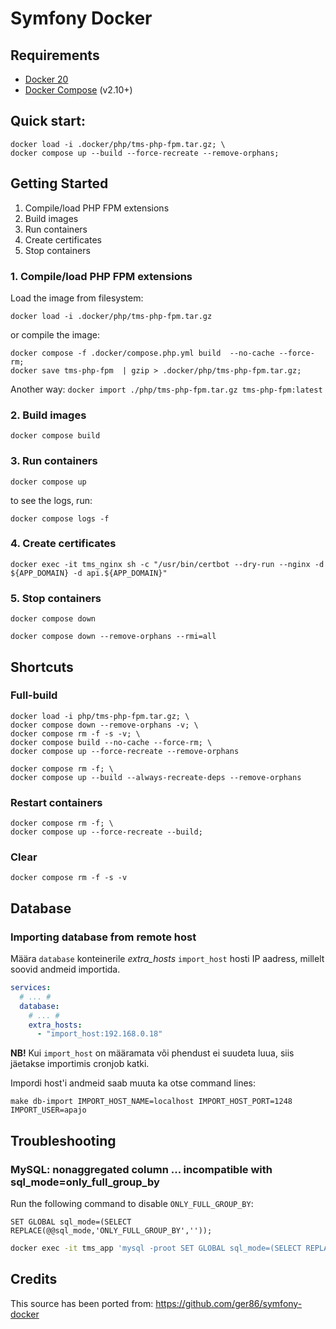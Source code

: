 # Symfony Docker

## Requirements

- [Docker 20](https://www.docker.com/)
- [Docker Compose](https://docs.docker.com/compose/) (v2.10+)

## Quick start:

```shell
docker load -i .docker/php/tms-php-fpm.tar.gz; \
docker compose up --build --force-recreate --remove-orphans;
```

## Getting Started

1. Compile/load PHP FPM extensions
2. Build images
3. Run containers
4. Create certificates
5. Stop containers

### 1. Compile/load PHP FPM extensions

Load the image from filesystem:

```shell
docker load -i .docker/php/tms-php-fpm.tar.gz
```

or compile the image:

```shell
docker compose -f .docker/compose.php.yml build  --no-cache --force-rm;
docker save tms-php-fpm  | gzip > .docker/php/tms-php-fpm.tar.gz;
```

Another way: `docker import ./php/tms-php-fpm.tar.gz tms-php-fpm:latest`

### 2. Build images
 
```shell
docker compose build
```

### 3. Run containers

```shell
docker compose up
```

to see the logs, run:

```shell
docker compose logs -f
```

### 4. Create certificates

```shell
docker exec -it tms_nginx sh -c "/usr/bin/certbot --dry-run --nginx -d ${APP_DOMAIN} -d api.${APP_DOMAIN}"
```


### 5. Stop containers

```shell
docker compose down
```

```shell
docker compose down --remove-orphans --rmi=all
```

## Shortcuts

### Full-build

```shell
docker load -i php/tms-php-fpm.tar.gz; \
docker compose down --remove-orphans -v; \
docker compose rm -f -s -v; \
docker compose build --no-cache --force-rm; \
docker compose up --force-recreate --remove-orphans
```

```shell
docker compose rm -f; \
docker compose up --build --always-recreate-deps --remove-orphans
```

### Restart containers

```shell
docker compose rm -f; \
docker compose up --force-recreate --build;
```

### Clear

```shell
docker compose rm -f -s -v
```

## Database

### Importing database from remote host

Määra `database` konteinerile _extra_hosts_ `import_host` hosti IP aadress, millelt soovid andmeid importida.

```yaml
services:
  # ... #
  database:
    # ... #
    extra_hosts:
      - "import_host:192.168.0.18"
```

__NB!__ Kui `import_host` on määramata või phendust ei suudeta luua, siis jäetakse importimis cronjob katki.

Impordi host'i andmeid saab muuta ka otse command lines:

```shell
make db-import IMPORT_HOST_NAME=localhost IMPORT_HOST_PORT=1248 IMPORT_USER=apajo
```

## Troubleshooting

### MySQL: nonaggregated column ... incompatible with sql_mode=only_full_group_by

Run the following command to disable `ONLY_FULL_GROUP_BY`:

```mysql
SET GLOBAL sql_mode=(SELECT REPLACE(@@sql_mode,'ONLY_FULL_GROUP_BY',''));
```

```bash
docker exec -it tms_app 'mysql -proot SET GLOBAL sql_mode=(SELECT REPLACE(@@sql_mode,'ONLY_FULL_GROUP_BY',''));'
```


## Credits

This source has been ported from: https://github.com/ger86/symfony-docker

